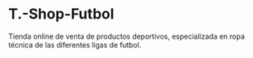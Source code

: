 # T.-Shop-Futbol
Tienda online de venta de productos deportivos, especializada en ropa técnica de las diferentes ligas de futbol.
